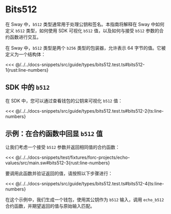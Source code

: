 # Bits512

在 Sway 中，`b512` 类型通常用于处理公钥和签名。本指南将解释在 Sway 中如何定义 `b512` 类型，如何使用 SDK 可视化 `b512` 值，以及如何与接受 `b512` 参数的合约函数进行交互。

在 Sway 中，`b512` 类型是两个 `b256` 类型的包装器，允许表示 64 字节的值。它被定义为一个结构体：

<<< @/../../docs-snippets/src/guide/types/bits512.test.ts#bits512-1{rust:line-numbers}

## SDK 中的 `b512`

在 SDK 中，您可以通过查看钱包的公钥来可视化 `b512` 值：

<<< @/../../docs-snippets/src/guide/types/bits512.test.ts#bits512-2{ts:line-numbers}

## 示例：在合约函数中回显 `b512` 值

让我们考虑一个接受 `b512` 参数并返回相同值的合约函数：

<<< @/../../docs-snippets/test/fixtures/forc-projects/echo-values/src/main.sw#bits512-3{rust:line-numbers}

要调用此函数并验证返回的值，请按照以下步骤进行：

<<< @/../../docs-snippets/src/guide/types/bits512.test.ts#bits512-4{ts:line-numbers}

在这个示例中，我们生成一个钱包，使用其公钥作为 `b512` 输入，调用 `echo_b512` 合约函数，并期望返回的值与原始输入匹配。

